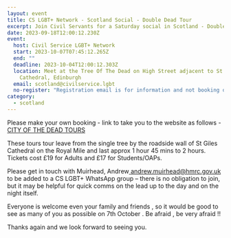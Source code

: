 ```yaml
---
layout: event
title: CS LGBT+ Network - Scotland Social - Double Dead Tour
excerpt: Join Civil Servants for a Saturday social in Scotland - Double Dead Tour
date: 2023-09-18T12:00:12.230Z
event:
  host: Civil Service LGBT+ Network
  start: 2023-10-07T07:45:12.265Z
  end: ""
  deadline: 2023-10-04T12:00:12.303Z
  location: Meet at the Tree Of The Dead on High Street adjacent to St Giles
    Cathedral, Edinburgh
  email: scotland@civilservice.lgbt
  no-register: "Registration email is for information and not booking on to the event. "
category:
  - scotland
---
```

Please make your own booking -  link to take you to the website as follows -  [CITY OF THE DEAD TOURS](https://www.cityofthedeadtours.com/)

These tours tour leave from the single tree by the roadside wall of St Giles Cathedral on the Royal Mile and last approx 1 hour 45 mins to 2 hours.  Tickets cost £19 for Adults and £17 for Students/OAPs. 

Please get in touch with Muirhead, Andrew[ andrew.muirhead@hmrc.gov.uk](<mailto: andrew.muirhead@hmrc.gov.uk>) to be added to a CS LGBT+  WhatsApp group – there is no obligation to join, but it may be helpful for quick comms on the lead up to the day and on the night itself.

Everyone is welcome even your family and friends , so it would be good to see as many of you as possible on 7th October . Be afraid , be very afraid !! 

Thanks again and we look forward to seeing you.